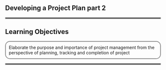
## Developing a Project Plan part 2

<hr style="border: 2px solid Grey;" />

<h2>Learning Objectives</h2>

<div style="
	 Border: 2px solid grey;
	 Border-radius: 15px; 
	 padding: 10px 10px"> 
Elaborate the purpose and importance of project management from the perspective of planning, tracking and completion of project
</div> 

<hr style="border: 2px solid Grey;" />

